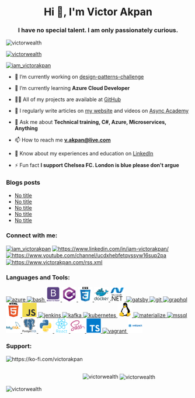 <h1 align="center">Hi 👋, I'm Victor Akpan</h1>
<h3 align="center">I have no special talent. I am only passionately curious.</h3>

<p align="left"> <img src="https://komarev.com/ghpvc/?username=victorwealth&label=Profile%20views&color=0e75b6&style=flat" alt="victorwealth" /> </p>

<p align="left"> <a href="https://github.com/ryo-ma/github-profile-trophy"><img src="https://github-profile-trophy.vercel.app/?username=victorwealth" alt="victorwealth" /></a> </p>

<p align="left"> <a href="https://twitter.com/iam_victorakpan" target="blank"><img src="https://img.shields.io/twitter/follow/iam_victorakpan?logo=twitter&style=for-the-badge" alt="iam_victorakpan" /></a> </p>

- 🔭 I’m currently working on [design-patterns-challenge](https://github.com/victorwealth/design-patterns-challenge)

- 🌱 I’m currently learning **Azure Cloud Developer**

- 👨‍💻 All of my projects are available at [GitHub](https://github.com/victorwealth?tab=repositories)

- 📝 I regularly write articles on [my website](https://victorakpan.com) and videos on [Async Academy](https://www.youtube.com/channel/ucdxhebfetqvssyw16sup2pa)

- 💬 Ask me about **Technical training, C#, Azure, Microservices, Anything**

- 📫 How to reach me **v.akpan@live.com**

- 📄 Know about my experiences and education on [LinkedIn](https://www.linkedin.com/in/iam-victorakpan/)

- ⚡ Fun fact **I support Chelsea FC. London is blue please don't argue**

### Blogs posts
<!-- BLOG-POST-LIST:START -->
- [No title](https://victorakpan.com/enhance-your-code-yield-keyword)
- [No title](https://victorakpan.com/new-features-of-csharp-nine)
- [No title](https://victorakpan.com/understanding-ienumerable-icollection-ilist-iqueryable-interfaces)
- [No title](https://victorakpan.com/ef-core-inmemory-and-dependency-injection-in-console-app)
- [No title](https://victorakpan.com/back-end-developer-path)
<!-- BLOG-POST-LIST:END -->

<h3 align="left">Connect with me:</h3>
<p align="left">
<a href="https://twitter.com/iam_victorakpan" target="blank"><img align="center" src="https://cdn0.iconfinder.com/data/icons/twitter-ui-flat/48/Twitter_UI-02-512.png" alt="iam_victorakpan" height="30" width="40" /></a>
<a href="https://linkedin.com/in/https://www.linkedin.com/in/iam-victorakpan/" target="blank"><img align="center" src="https://image.flaticon.com/icons/png/512/174/174857.png" alt="https://www.linkedin.com/in/iam-victorakpan/" height="30" width="40" /></a>
<a href="https://www.youtube.com/channel/ucdxhebfetqvssyw16sup2pa" target="blank"><img align="center" src="https://1000logos.net/wp-content/uploads/2021/04/YouTube-logo.png" alt="https://www.youtube.com/channel/ucdxhebfetqvssyw16sup2pa" height="30" width="40" /></a>
<a href="/https://www.victorakpan.com/rss.xml" target="blank"><img align="center" src="https://cdn2.iconfinder.com/data/icons/social-icon-3/512/social_style_3_rss-512.png" alt="https://www.victorakpan.com/rss.xml" height="30" width="40" /></a>
</p>

<h3 align="left">Languages and Tools:</h3>
<p align="left"> <a href="https://azure.microsoft.com/en-in/" target="_blank"> <img src="https://www.vectorlogo.zone/logos/microsoft_azure/microsoft_azure-icon.svg" alt="azure" width="40" height="40"/> </a> <a href="https://www.gnu.org/software/bash/" target="_blank"> <img src="https://www.vectorlogo.zone/logos/gnu_bash/gnu_bash-icon.svg" alt="bash" width="40" height="40"/> </a> <a href="https://getbootstrap.com" target="_blank"> <img src="https://raw.githubusercontent.com/devicons/devicon/master/icons/bootstrap/bootstrap-plain-wordmark.svg" alt="bootstrap" width="40" height="40"/> </a> <a href="https://www.w3schools.com/cs/" target="_blank"> <img src="https://raw.githubusercontent.com/devicons/devicon/master/icons/csharp/csharp-original.svg" alt="csharp" width="40" height="40"/> </a> <a href="https://www.w3schools.com/css/" target="_blank"> <img src="https://raw.githubusercontent.com/devicons/devicon/master/icons/css3/css3-original-wordmark.svg" alt="css3" width="40" height="40"/> </a> <a href="https://www.docker.com/" target="_blank"> <img src="https://raw.githubusercontent.com/devicons/devicon/master/icons/docker/docker-original-wordmark.svg" alt="docker" width="40" height="40"/> </a> <a href="https://dotnet.microsoft.com/" target="_blank"> <img src="https://raw.githubusercontent.com/devicons/devicon/master/icons/dot-net/dot-net-original-wordmark.svg" alt="dotnet" width="40" height="40"/> </a> <a href="https://www.gatsbyjs.com/" target="_blank"> <img src="https://www.vectorlogo.zone/logos/gatsbyjs/gatsbyjs-icon.svg" alt="gatsby" width="40" height="40"/> </a> <a href="https://git-scm.com/" target="_blank"> <img src="https://www.vectorlogo.zone/logos/git-scm/git-scm-icon.svg" alt="git" width="40" height="40"/> </a> <a href="https://graphql.org" target="_blank"> <img src="https://www.vectorlogo.zone/logos/graphql/graphql-icon.svg" alt="graphql" width="40" height="40"/> </a> <a href="https://www.w3.org/html/" target="_blank"> <img src="https://raw.githubusercontent.com/devicons/devicon/master/icons/html5/html5-original-wordmark.svg" alt="html5" width="40" height="40"/> </a> <a href="https://developer.mozilla.org/en-US/docs/Web/JavaScript" target="_blank"> <img src="https://raw.githubusercontent.com/devicons/devicon/master/icons/javascript/javascript-original.svg" alt="javascript" width="40" height="40"/> </a> <a href="https://www.jenkins.io" target="_blank"> <img src="https://www.vectorlogo.zone/logos/jenkins/jenkins-icon.svg" alt="jenkins" width="40" height="40"/> </a> <a href="https://kafka.apache.org/" target="_blank"> <img src="https://www.vectorlogo.zone/logos/apache_kafka/apache_kafka-icon.svg" alt="kafka" width="40" height="40"/> </a> <a href="https://kubernetes.io" target="_blank"> <img src="https://www.vectorlogo.zone/logos/kubernetes/kubernetes-icon.svg" alt="kubernetes" width="40" height="40"/> </a> <a href="https://www.linux.org/" target="_blank"> <img src="https://raw.githubusercontent.com/devicons/devicon/master/icons/linux/linux-original.svg" alt="linux" width="40" height="40"/> </a> <a href="https://materializecss.com/" target="_blank"> <img src="https://raw.githubusercontent.com/prplx/svg-logos/5585531d45d294869c4eaab4d7cf2e9c167710a9/svg/materialize.svg" alt="materialize" width="40" height="40"/> </a> <a href="https://www.microsoft.com/en-us/sql-server" target="_blank"> <img src="https://cdn.worldvectorlogo.com/logos/microsoft-sql-server.svg" alt="mssql" width="40" height="40"/> </a> <a href="https://www.mysql.com/" target="_blank"> <img src="https://raw.githubusercontent.com/devicons/devicon/master/icons/mysql/mysql-original-wordmark.svg" alt="mysql" width="40" height="40"/> </a> <a href="https://www.postgresql.org" target="_blank"> <img src="https://raw.githubusercontent.com/devicons/devicon/master/icons/postgresql/postgresql-original-wordmark.svg" alt="postgresql" width="40" height="40"/> </a> <a href="https://www.python.org" target="_blank"> <img src="https://raw.githubusercontent.com/devicons/devicon/master/icons/python/python-original.svg" alt="python" width="40" height="40"/> </a> <a href="https://reactjs.org/" target="_blank"> <img src="https://raw.githubusercontent.com/devicons/devicon/master/icons/react/react-original-wordmark.svg" alt="react" width="40" height="40"/> </a> <a href="https://sass-lang.com" target="_blank"> <img src="https://raw.githubusercontent.com/devicons/devicon/master/icons/sass/sass-original.svg" alt="sass" width="40" height="40"/> </a> <a href="https://www.typescriptlang.org/" target="_blank"> <img src="https://raw.githubusercontent.com/devicons/devicon/master/icons/typescript/typescript-original.svg" alt="typescript" width="40" height="40"/> </a> <a href="https://www.vagrantup.com/" target="_blank"> <img src="https://www.vectorlogo.zone/logos/vagrantup/vagrantup-icon.svg" alt="vagrant" width="40" height="40"/> </a> <a href="https://webpack.js.org" target="_blank"> <img src="https://raw.githubusercontent.com/devicons/devicon/d00d0969292a6569d45b06d3f350f463a0107b0d/icons/webpack/webpack-original-wordmark.svg" alt="webpack" width="40" height="40"/> </a> </p>

<h3 align="left">Support:</h3>
<p><a href="https://www.buymeacoffee.com/https://ko-fi.com/victorakpan"> <img align="left" src="https://cdn.buymeacoffee.com/buttons/v2/default-yellow.png" height="50" width="210" alt="https://ko-fi.com/victorakpan" /></a></p><br/><br/>


<p><p><img align="left" src="https://github-readme-stats.vercel.app/api/top-langs?username=victorwealth&show_icons=true&locale=en&layout=compact" alt="victorwealth" /></p></p>

<p>&nbsp;<img align="center" src="https://github-readme-stats.vercel.app/api?username=victorwealth&show_icons=true&locale=en" alt="victorwealth" /></p>

<p><img align="center" src="https://github-readme-streak-stats.herokuapp.com/?user=victorwealth&" alt="victorwealth" /></p>
